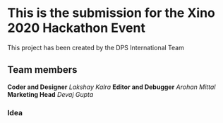 # This is the submission for the Xino 2020 Hackathon Event
This project has been created by the DPS International Team

## Team members
**Coder and Designer**
  *Lakshay Kalra*
**Editor and Debugger**
*Arohan Mittal*
**Marketing Head**
*Devaj Gupta*

### Idea
